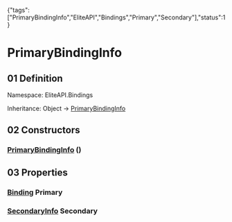 {"tags":["PrimaryBindingInfo","EliteAPI","Bindings","Primary","Secondary"],"status":1}

# PrimaryBindingInfo

## 01 Definition

Namespace: <span class='code'>EliteAPI.Bindings</span>

Inheritance: <span class='code'>Object</span> → <span class='code'>[PrimaryBindingInfo](../../EliteAPI/Bindings/PrimaryBindingInfo.html)</span>

## 02 Constructors

### <span class='code'>[PrimaryBindingInfo](../../EliteAPI/Bindings/PrimaryBindingInfo.html)</span> ()

## 03 Properties

### <span class='code'>[Binding](../../EliteAPI/Bindings/Binding.html)</span> Primary

### <span class='code'>[SecondaryInfo](../../EliteAPI/Bindings/SecondaryInfo.html)</span> Secondary

